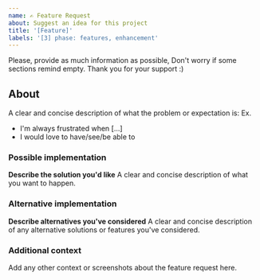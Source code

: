 ```yaml
---
name: ✍️ Feature Request
about: Suggest an idea for this project
title: '[Feature]'
labels: '[3] phase: features, enhancement'
---
```


Please, provide as much information as possible, Don't worry if some sections remind empty. Thank you for your support :)

## About

A clear and concise description of what the problem or expectation is: Ex.

- I'm always frustrated when [...]
- I would love to have/see/be able to

### Possible implementation

**Describe the solution you'd like**
A clear and concise description of what you want to happen.

### Alternative implementation

**Describe alternatives you've considered**
A clear and concise description of any alternative solutions or features you've considered.

### Additional context

Add any other context or screenshots about the feature request here.
